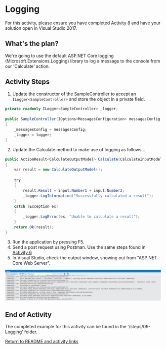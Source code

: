 
# Logging

For this activity, please ensure you have completed [Activity 8](08-Configuration.md) and have your solution open in Visual Studio 2017.

## What's the plan?

We're going to use the default ASP.NET Core logging (Microsoft.Extensions.Logging) library to log a message to the console from our 'Calculate' action.

## Activity Steps

1. Update the constructor of the SampleController to accept an `ILogger<SampleController>` and store the object in a private field.

``` csharp
private readonly ILogger<SampleController> _logger;

public SampleController(IOptions<MessagesConfiguration> messagesConfig, ILogger<SampleController> logger)
{
    _messagesConfig = messagesConfig;
    _logger = logger;
} 
```

2. Update the Calculate method to make use of logging as follows...

``` csharp
public ActionResult<CalculateOutputModel> Calculate(CalculateInputModel input)
{
    var result = new CalculateOutputModel();

    try
    {
        result.Result = input.Number1 + input.Number2;
        _logger.LogInformation("Successfully calculated a result");
    }
    catch (Exception ex)
    {
        _logger.LogError(ex, "Unable to calculate a result");
    }
    return Ok(result);
}
```

3. Run the application by pressing F5.
4. Send a post request using Postman. Use the same steps found in [Activity 6](6-AcceptingPostedData.md)
5. In Visual Studio, check the output window, showing out from "ASP.NET Core Web Server".
 
![Logging output](../images/2-LoggingOutput.png "Logging output")

## End of Activity

The completed example for this activity can be found in the '/steps/09-Logging' folder.

[Return to README and activity links](../README.md)